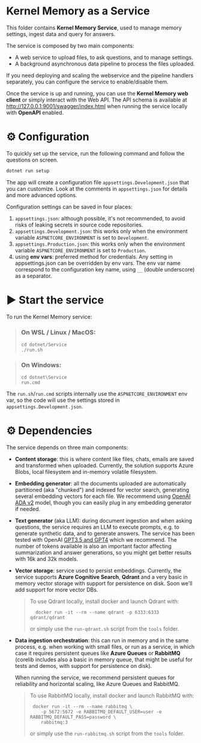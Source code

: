 # Kernel Memory as a Service

This folder contains **Kernel Memory Service**, used to manage memory
settings, ingest data and query for answers.

The service is composed by two main components:

* A web service to upload files, to ask questions, and to manage settings.
* A background asynchronous data pipeline to process the files uploaded.

If you need deploying and scaling the webservice and the pipeline handlers
separately, you can configure the service to enable/disable them.

Once the service is up and running, you can use the **Kernel Memory web
client** or simply interact with the Web API. The API schema is available
at http://127.0.0.1:9001/swagger/index.html when running the service locally
with **OpenAPI** enabled.

# ⚙️ Configuration

To quickly set up the service, run the following command and follow the
questions on screen.

```bash
dotnet run setup
```

The app will create a configuration file `appsettings.Development.json`
that you can customize. Look at the comments in `appsettings.json` for
details and more advanced options.

Configuration settings can be saved in four places:

1. `appsettings.json`: although possible, it's not recommended, to avoid
   risks of leaking secrets in source code repositories.
2. `appsettings.Development.json`: this works only when the environment
   variable `ASPNETCORE_ENVIRONMENT` is set to `Development`.
3. `appsettings.Production.json`: this works only when the environment
   variable `ASPNETCORE_ENVIRONMENT` is set to `Production`.
4. using **env vars**: preferred method for credentials. Any setting in
   appsettings.json can be overridden by env vars. The env var name correspond
   to the configuration key name, using `__` (double underscore) as a separator.

# ▶️ Start the service

To run the Kernel Memory service:

> ### On WSL / Linux / MacOS:
>
> ```shell
> cd dotnet/Service
> ./run.sh
> ```

> ### On Windows:
>
> ```shell
> cd dotnet\Service
> run.cmd
> ```

The `run.sh`/`run.cmd` scripts internally use the `ASPNETCORE_ENVIRONMENT`
env var, so the code will use the settings stored in `appsettings.Development.json`.

# ⚙️ Dependencies

The service depends on three main components:

* **Content storage**: this is where content like files, chats, emails are
  saved and transformed when uploaded. Currently, the solution supports Azure Blobs,
  local filesystem and in-memory volatile filesystem.


* **Embedding generator**: all the documents uploaded are automatically
  partitioned (aka "chunked") and indexed for vector search, generating
  several embedding vectors for each file. We recommend using
  [OpenAI ADA v2](https://platform.openai.com/docs/guides/embeddings/what-are-embeddings)
  model, though you can easily plug in any embedding generator if needed.


* **Text generator** (aka LLM): during document ingestion and when asking
  questions, the service requires an LLM to execute prompts, e.g. to
  generate synthetic data, and to generate answers. The service has
  been tested with OpenAI
  [GPT3.5 and GPT4](https://platform.openai.com/docs/models/overview)
  which we recommend. The number of tokens available is also an important
  factor affecting summarization and answer generations, so you might
  get better results with 16k and 32k models.


* **Vector storage**: service used to persist embeddings. Currently, the
  service supports **Azure Cognitive Search**, **Qdrant** and a very basic
  in memory vector storage with support for persistence on disk.
  Soon we'll add support for more vector DBs.

  > To use Qdrant locally, install docker and launch Qdrant with:
  >
  >       docker run -it --rm --name qdrant -p 6333:6333 qdrant/qdrant
  > or simply use the `run-qdrant.sh` script from the `tools` folder.


* **Data ingestion orchestration**: this can run in memory and in the same
  process, e.g. when working with small files, or run as a service, in which
  case it requires persistent queues like **Azure Queues** or **RabbitMQ**
  (corelib includes also a basic in memory queue, that might be useful
  for tests and demos, with support for persistence on disk).

  When running the service, we recommend persistent queues for reliability and
  horizontal scaling, like Azure Queues and RabbitMQ.

  > To use RabbitMQ locally, install docker and launch RabbitMQ with:
  >
  >      docker run -it --rm --name rabbitmq \
  >         -p 5672:5672 -e RABBITMQ_DEFAULT_USER=user -e RABBITMQ_DEFAULT_PASS=password \
  >         rabbitmq:3
  > or simply use the `run-rabbitmq.sh` script from the `tools` folder.
